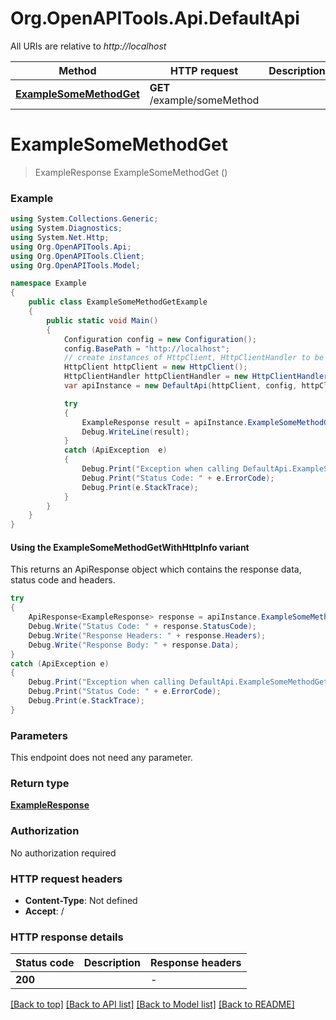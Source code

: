 # Org.OpenAPITools.Api.DefaultApi

All URIs are relative to *http://localhost*

| Method | HTTP request | Description |
|--------|--------------|-------------|
| [**ExampleSomeMethodGet**](DefaultApi.md#examplesomemethodget) | **GET** /example/someMethod |  |

<a id="examplesomemethodget"></a>
# **ExampleSomeMethodGet**
> ExampleResponse ExampleSomeMethodGet ()



### Example
```csharp
using System.Collections.Generic;
using System.Diagnostics;
using System.Net.Http;
using Org.OpenAPITools.Api;
using Org.OpenAPITools.Client;
using Org.OpenAPITools.Model;

namespace Example
{
    public class ExampleSomeMethodGetExample
    {
        public static void Main()
        {
            Configuration config = new Configuration();
            config.BasePath = "http://localhost";
            // create instances of HttpClient, HttpClientHandler to be reused later with different Api classes
            HttpClient httpClient = new HttpClient();
            HttpClientHandler httpClientHandler = new HttpClientHandler();
            var apiInstance = new DefaultApi(httpClient, config, httpClientHandler);

            try
            {
                ExampleResponse result = apiInstance.ExampleSomeMethodGet();
                Debug.WriteLine(result);
            }
            catch (ApiException  e)
            {
                Debug.Print("Exception when calling DefaultApi.ExampleSomeMethodGet: " + e.Message);
                Debug.Print("Status Code: " + e.ErrorCode);
                Debug.Print(e.StackTrace);
            }
        }
    }
}
```

#### Using the ExampleSomeMethodGetWithHttpInfo variant
This returns an ApiResponse object which contains the response data, status code and headers.

```csharp
try
{
    ApiResponse<ExampleResponse> response = apiInstance.ExampleSomeMethodGetWithHttpInfo();
    Debug.Write("Status Code: " + response.StatusCode);
    Debug.Write("Response Headers: " + response.Headers);
    Debug.Write("Response Body: " + response.Data);
}
catch (ApiException e)
{
    Debug.Print("Exception when calling DefaultApi.ExampleSomeMethodGetWithHttpInfo: " + e.Message);
    Debug.Print("Status Code: " + e.ErrorCode);
    Debug.Print(e.StackTrace);
}
```

### Parameters
This endpoint does not need any parameter.
### Return type

[**ExampleResponse**](ExampleResponse.md)

### Authorization

No authorization required

### HTTP request headers

 - **Content-Type**: Not defined
 - **Accept**: /


### HTTP response details
| Status code | Description | Response headers |
|-------------|-------------|------------------|
| **200** |  |  -  |

[[Back to top]](#) [[Back to API list]](../README.md#documentation-for-api-endpoints) [[Back to Model list]](../README.md#documentation-for-models) [[Back to README]](../README.md)

